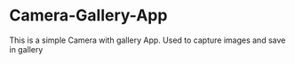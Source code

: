 # Camera-Gallery-App
This is a simple Camera with gallery App. Used to capture images and save in gallery

